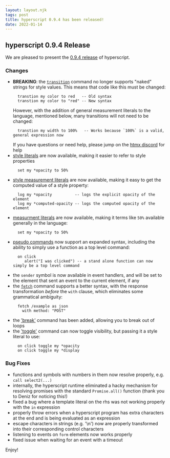 ```yaml
---
layout: layout.njk
tags: post
title: hyperscript 0.9.4 has been released!
date: 2022-01-14
---
```


## hyperscript 0.9.4 Release

We are pleased to present the
[0.9.4 release](https://unpkg.com/browse/hyperscript.org@0.9.4/)
of hyperscript.

### Changes

* **BREAKING**: the [`transition`](/commands/transition) command no longer supports "naked" strings for style
  values.  This means that code like this must be changed:
  ```hyperscript
    transtion my color to red   -- Old syntax
    transtion my color to "red" -- New syntax
  ```
  However, with the addition of general measurement literals to the language, mentioned below, many transitions
  will not need to be changed:
  ```hyperscript
    transtion my width to 100%   -- Works because `100%` is a valid, general expression now
  ```
  If you have questions or need help, please jump on the [htmx discord](https://htmx.org/discord) for help
* [style literals](/docs#dom-literals) are now available, making it easier to refer to style properties
  ```hyperscript
    set my *opacity to 50%
  ```
* [style measurement literals](/docs#measuring) are now available, making it easy to get the computed value of a
  style property:
  ```hyperscript
    log my *opacity          -- logs the explicit opacity of the element
    log my *computed-opacity -- logs the computed opacity of the element
  ```
* [measurment literals](/docs#dom-literals) are now available, making it terms like `50%` available generally in
  the language:
  ```hyperscript
    set my *opacity to 50%
  ```
* [pseudo commands](/expressions/psuedo-commands) now support an expanded syntax, including the ability to simply
  use a function as a top level command:
  ```hyperscript
    on click
       alert("I was clicked") -- a stand alone function can now simply be a top level command
  ```
* the `sender` symbol is now available in event handlers, and will be set to the element that sent an event to the current
  element, if any
* the [`fetch`](/commands/fetch) command supports a better syntax, with the response transformation *before* the `with`
  clause, which eliminates some grammatical ambiguity:
  ```hyperscript
    fetch /example as json
      with method: "POST"
  ```
* the ['break'](/commands/break) command has been added, allowing you to break out of loops
* the ['toggle'](/commands/toggle) command can now toggle visibility, but passing it a style literal to use:
  ```hyperscript
    on click toggle my *opacity
    on click toggle my *display
  ```

### Bug Fixes

* functions and symbols with numbers in them now resolve properly, e.g. `call select2(...)`
* internally, the hyperscript runtime eliminated a hacky mechanism for resolving promises with the standard
  `Promise.all()` function (thank you to Deniz for noticing this!)
* fixed a bug where a template literal on the rhs was not working properly with the `in` expression
* properly throw errors when a hyperscript program has extra characters at the end and is being evaluated as
  an expression
* escape characters in strings (e.g. '\n') now are properly transformed into their corresponding control characters
* listening to events on `form` elements now works properly
* fixed issue when waiting for an event with a timeout

Enjoy!
